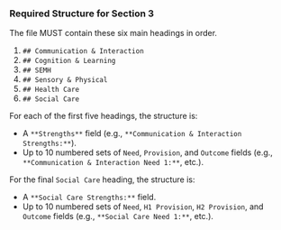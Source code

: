 ### Required Structure for Section 3

The file MUST contain these six main headings in order.

1.  `## Communication & Interaction`
2.  `## Cognition & Learning`
3.  `## SEMH`
4.  `## Sensory & Physical`
5.  `## Health Care`
6.  `## Social Care`

For each of the first five headings, the structure is:
- A `**Strengths**` field (e.g., `**Communication & Interaction Strengths:**`).
- Up to 10 numbered sets of `Need`, `Provision`, and `Outcome` fields (e.g., `**Communication & Interaction Need 1:**`, etc.).

For the final `Social Care` heading, the structure is:
- A `**Social Care Strengths:**` field.
- Up to 10 numbered sets of `Need`, `H1 Provision`, `H2 Provision`, and `Outcome` fields (e.g., `**Social Care Need 1:**`, etc.).